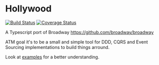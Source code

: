 # Hollywood

[![Build Status](https://travis-ci.org/jorge07/hollywood.svg?branch=master)](https://travis-ci.org/jorge07/hollywood) [![Coverage Status](https://coveralls.io/repos/github/jorge07/hollywood/badge.svg?branch=master)](https://coveralls.io/github/jorge07/hollywood?branch=master)

A Typescript port of Broadway https://github.com/broadway/broadway

ATM goal it's to be a small and simple tool for DDD, CQRS and Event Sourcing implementations to build things arround.

Look at [examples](https://github.com/jorge07/hollywood/tree/master/examples) for a better understanding.
